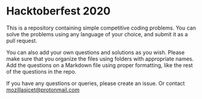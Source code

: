 # Hacktoberfest 2020

This is a repository containing simple competitive coding problems. You can solve the problems using any language of your choice, and submit it as a pull request.

You can also add your own questions and solutions as you wish. Please make sure that you organize the files using folders with appropriate names. Add the questions on a Markdown file using proper formatting, like the rest of the questions in the repo.

If you have any questions or queries, please create an issue. Or contact mozillasjcet@protonmail.com
